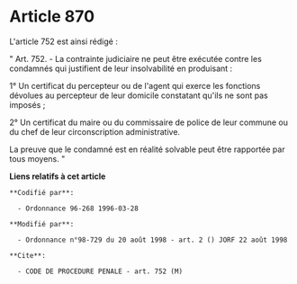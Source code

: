 # Article 870

L'article 752 est ainsi rédigé :

" Art. 752. - La contrainte judiciaire ne peut être exécutée contre les condamnés qui justifient de leur insolvabilité en
produisant :

1° Un certificat du percepteur ou de l'agent qui exerce les fonctions dévolues au percepteur de leur domicile constatant
qu'ils ne sont pas imposés ;

2° Un certificat du maire ou du commissaire de police de leur commune ou du chef de leur circonscription administrative.

La preuve que le condamné est en réalité solvable peut être rapportée par tous moyens. "

**Liens relatifs à cet article**

	**Codifié par**:

	  - Ordonnance 96-268 1996-03-28

	**Modifié par**:

	  - Ordonnance n°98-729 du 20 août 1998 - art. 2 () JORF 22 août 1998

	**Cite**:

	  - CODE DE PROCEDURE PENALE - art. 752 (M)

